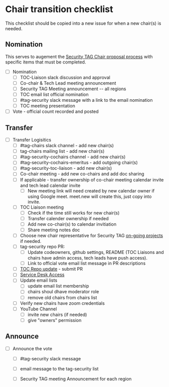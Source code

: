 # Chair transition checklist

This checklist should be copied into a new issue for when a new chair(s) is needed.

## Nomination

This serves to augement the [Security TAG Chair proposal
process](chair-proposal-process.md) with specific items that must be completed.

* [ ] Nomination
  * [ ] TOC-Liaison slack discussion and approval
  * [ ] Co-chair & Tech Lead meeting announcement
  * [ ] Security TAG Meeting announcement -- all regions
  * [ ] TOC email list official nomination
  * [ ] #tag-security slack message with a link to the email nomination
  * [ ] TOC meeting presentation

* [ ] Vote - official count recorded and posted

## Transfer

* [ ] Transfer Logisitics
  * [ ] #tag-chairs slack channel - add new chair(s)
  * [ ] tag-chairs mailing list - add new chair(s) 
  * [ ] #tag-security-cochairs channel - add new chair(s)
  * [ ] #tag-security-cochairs-emeritus - add outgoing chair(s)
  * [ ] #tag-security-toc-liaison - add new chair(s)
  * [ ] Co-chair meeting - add new co-chairs and add doc sharing
  * [ ] If applicable - transfer ownership of co-chair meeting calendar invite
    and tech lead calendar invite
    * [ ] New meeting link will need created by new calendar owner if using
      Google meet.  meet.new will create this, just copy into invite.
  * [ ] TOC Liaison meeting
    * [ ] Check if the time still works for new chair(s)
    * [ ] Transfer calender ownership if needed
    * [ ] Add new co-chair(s) to calendar invitiation
    * [ ] Share meeting notes doc
  * [ ] Choose new chair representative for Security TAG [on-going
    projects](https://github.com/cncf/tag-security#on-going-projects) if needed.
  * [ ] tag-security repo PR:
    * [ ] Update codeowners, github settings, README (TOC Liaisons and chairs
      have admin access, tech leads have push access).
    * [ ] Link to official vote email list message in PR descriptions
  * [ ] [TOC Repo update](https://github.com/cncf/toc/tree/main/tags) - submit PR
  * [ ] [Service Desk Access](https://cncfservicedesk.atlassian.net/servicedesk/customer/portal/1)
  * [ ] Update email lists
    * [ ] update email list membership
    * [ ] chairs shoul dhave moderator role
    * [ ] remove old chairs from chairs list
  * [ ] Verify new chairs have zoom credentials
  * [ ] YouTube Channel
    * [ ] invite new chairs (if needed)
    * [ ] give "owners" permission

## Announce

* [ ] Announce the vote
  * [ ] #tag-security slack message
  * [ ] email message to the tag-security list
  * [ ] Security TAG meeting Announcement for each region


